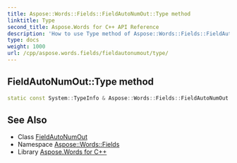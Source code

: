 ```yaml
---
title: Aspose::Words::Fields::FieldAutoNumOut::Type method
linktitle: Type
second_title: Aspose.Words for C++ API Reference
description: 'How to use Type method of Aspose::Words::Fields::FieldAutoNumOut class in C++.'
type: docs
weight: 1000
url: /cpp/aspose.words.fields/fieldautonumout/type/
---
```

## FieldAutoNumOut::Type method




```cpp
static const System::TypeInfo & Aspose::Words::Fields::FieldAutoNumOut::Type()
```

## See Also

* Class [FieldAutoNumOut](../)
* Namespace [Aspose::Words::Fields](../../)
* Library [Aspose.Words for C++](../../../)

